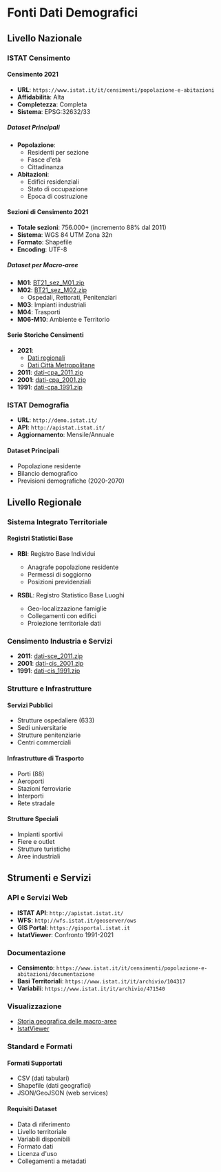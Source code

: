 # Fonti Dati Demografici

## Livello Nazionale

### ISTAT Censimento
#### Censimento 2021
- **URL**: `https://www.istat.it/it/censimenti/popolazione-e-abitazioni`
- **Affidabilità**: Alta
- **Completezza**: Completa
- **Sistema**: EPSG:32632/33

##### Dataset Principali
- **Popolazione**:
  - Residenti per sezione
  - Fasce d'età
  - Cittadinanza
- **Abitazioni**:
  - Edifici residenziali
  - Stato di occupazione
  - Epoca di costruzione

#### Sezioni di Censimento 2021
- **Totale sezioni**: 756.000+ (incremento 88% dal 2011)
- **Sistema**: WGS 84 UTM Zona 32n
- **Formato**: Shapefile
- **Encoding**: UTF-8

##### Dataset per Macro-aree
- **M01**: [BT21_sez_M01.zip](https://www.istat.it/storage/sezioni-censimento/Geografici%20zip/BT21-sez-M01.zip)
- **M02**: [BT21_sez_M02.zip](https://www.istat.it/storage/sezioni-censimento/Geografici%20zip/BT21-sez-M02.zip)
  - Ospedali, Rettorati, Penitenziari
- **M03**: Impianti industriali
- **M04**: Trasporti
- **M06-M10**: Ambiente e Territorio

#### Serie Storiche Censimenti
- **2021**: 
  - [Dati regionali](https://esploradati.censimentopopolazione.istat.it/databrowser/DWL/PERMPOP/SUBCOM/Dati_regionali_2021.zip)
  - [Dati Città Metropolitane](https://esploradati.censimentopopolazione.istat.it/databrowser/DWL/PERMPOP/SUBCOM/Comuni_2021.zip)
- **2011**: [dati-cpa_2011.zip](https://www.istat.it/storage/cartografia/variabili-censuarie/dati-cpa_2011.zip)
- **2001**: [dati-cpa_2001.zip](https://www.istat.it/storage/cartografia/variabili-censuarie/dati-cpa_2001.zip)
- **1991**: [dati-cpa_1991.zip](https://www.istat.it/storage/cartografia/variabili-censuarie/dati-cpa_1991.zip)

### ISTAT Demografia
- **URL**: `http://demo.istat.it/`
- **API**: `http://apistat.istat.it/`
- **Aggiornamento**: Mensile/Annuale

#### Dataset Principali
- Popolazione residente
- Bilancio demografico
- Previsioni demografiche (2020-2070)

## Livello Regionale

### Sistema Integrato Territoriale
#### Registri Statistici Base
- **RBI**: Registro Base Individui
  - Anagrafe popolazione residente
  - Permessi di soggiorno
  - Posizioni previdenziali

- **RSBL**: Registro Statistico Base Luoghi
  - Geo-localizzazione famiglie
  - Collegamenti con edifici
  - Proiezione territoriale dati

### Censimento Industria e Servizi
- **2011**: [dati-sce_2011.zip](https://www.istat.it/storage/cartografia/variabili-censuarie/dati-sce_2011.zip)
- **2001**: [dati-cis_2001.zip](https://www.istat.it/storage/cartografia/variabili-censuarie/dati-cis_2001.zip)
- **1991**: [dati-cis_1991.zip](https://www.istat.it/storage/cartografia/variabili-censuarie/dati-cis_1991.zip)

### Strutture e Infrastrutture
#### Servizi Pubblici
- Strutture ospedaliere (633)
- Sedi universitarie
- Strutture penitenziarie
- Centri commerciali

#### Infrastrutture di Trasporto
- Porti (88)
- Aeroporti
- Stazioni ferroviarie
- Interporti
- Rete stradale

#### Strutture Speciali
- Impianti sportivi
- Fiere e outlet
- Strutture turistiche
- Aree industriali

## Strumenti e Servizi

### API e Servizi Web
- **ISTAT API**: `http://apistat.istat.it/`
- **WFS**: `http://wfs.istat.it/geoserver/ows`
- **GIS Portal**: `https://gisportal.istat.it`
- **IstatViewer**: Confronto 1991-2021

### Documentazione
- **Censimento**: `https://www.istat.it/it/censimenti/popolazione-e-abitazioni/documentazione`
- **Basi Territoriali**: `https://www.istat.it/it/archivio/104317`
- **Variabili**: `https://www.istat.it/it/archivio/471540`

### Visualizzazione
- [Storia geografica delle macro-aree](https://gisportal.istat.it/portal/apps/MapSeries/index.html?appid=e8601c3731ea44ffb12f848d6d5f004f)
- [IstatViewer](https://gisportal.istat.it/IstatViewer/)

### Standard e Formati
#### Formati Supportati
- CSV (dati tabulari)
- Shapefile (dati geografici)
- JSON/GeoJSON (web services)

#### Requisiti Dataset
- Data di riferimento
- Livello territoriale
- Variabili disponibili 
- Formato dati
- Licenza d'uso
- Collegamenti a metadati

